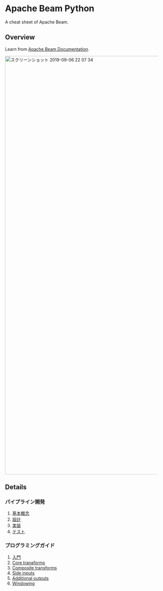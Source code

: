 # Apache Beam Python
A cheat sheet of Apache Beam.

## Overview
Learn from [Apache Beam Documentation](https://beam.apache.org/documentation/).

<img width="1373" alt="スクリーンショット 2019-09-06 22 07 34" src="https://user-images.githubusercontent.com/44774033/64430235-cd81a700-d0f2-11e9-8020-64b1b387b3ec.png">

## Details
### パイプライン開発
1. [基本概念](https://esa-pages.io/p/sharing/13096/posts/24/0bafaf4767489a64ce44.html)
2. [設計](https://esa-pages.io/p/sharing/13096/posts/25/81634fe6d2a8fe3e2f6b.html)
3. [実装](https://esa-pages.io/p/sharing/13096/posts/26/74c7f1e034e71d16bf28.html)
4. [テスト](https://esa-pages.io/p/sharing/13096/posts/28/e00e0f9ed5434d0d9aac.html)

### プログラミングガイド
1. [入門](https://esa-pages.io/p/sharing/13096/posts/29/41e0f5fa1c8d3215b06f.html)
2. [Core tranaforms](https://esa-pages.io/p/sharing/13096/posts/30/41dfd02628e0efcee61f.html)
3. [Composite transforms](https://esa-pages.io/p/sharing/13096/posts/31/b84e10786c498c98b96c.html)
4. [Side inputs](https://esa-pages.io/p/sharing/13096/posts/32/139515b3327d8dc9686e.html)
5. [Additional outputs](https://esa-pages.io/p/sharing/13096/posts/33/7dd233f489656ed65c04.html)
6. [Windowing](https://esa-pages.io/p/sharing/13096/posts/34/fedfd558676268589efc.html)
